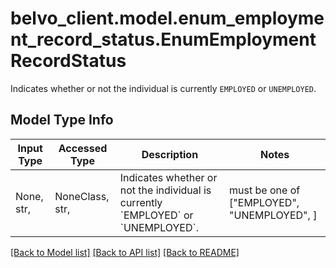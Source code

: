 # belvo_client.model.enum_employment_record_status.EnumEmploymentRecordStatus

Indicates whether or not the individual is currently `EMPLOYED` or `UNEMPLOYED`. 

## Model Type Info
Input Type | Accessed Type | Description | Notes
------------ | ------------- | ------------- | -------------
None, str,  | NoneClass, str,  | Indicates whether or not the individual is currently &#x60;EMPLOYED&#x60; or &#x60;UNEMPLOYED&#x60;.  | must be one of ["EMPLOYED", "UNEMPLOYED", ] 

[[Back to Model list]](../../README.md#documentation-for-models) [[Back to API list]](../../README.md#documentation-for-api-endpoints) [[Back to README]](../../README.md)


